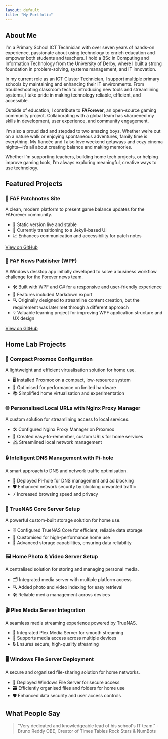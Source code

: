 ```yaml
---
layout: default
title: "My Portfolio"
---
```

<!-- About Me -->
<section class="section about-section fade-up" id="about">
  <div class="container">
    <h2>About Me</h2>
    <p>
      I’m a Primary School ICT Technician with over seven years of hands-on experience, passionate about using technology to enrich education and empower both students and teachers. I hold a BSc in Computing and Information Technology from the University of Derby, where I built a strong foundation in problem-solving, systems management, and IT innovation.
    </p>
    <p>
      In my current role as an ICT Cluster Technician, I support multiple primary schools by maintaining and enhancing their IT environments. From troubleshooting classroom tech to introducing new tools and streamlining systems, I take pride in making technology reliable, efficient, and accessible.
    </p>
    <p>
      Outside of education, I contribute to <strong>FAForever</strong>, an open-source gaming community project. Collaborating with a global team has sharpened my skills in development, user experience, and community engagement.
    </p>
    <p>
      I'm also a proud dad and stepdad to two amazing boys. Whether we’re out on a nature walk or enjoying spontaneous adventures, family time is everything. My fiancée and I also love weekend getaways and cozy cinema nights—it’s all about creating balance and making memories.
    </p>
    <p>
      Whether I’m supporting teachers, building home tech projects, or helping improve gaming tools, I’m always exploring meaningful, creative ways to use technology.
    </p>
  </div>
</section>

<!-- Featured Projects Section -->
<section class="section">
  <h2>Featured Projects</h2>
  <div class="grid">
    <!-- Project 1: FAF Patchnotes Site -->
    <div class="card">
      <h3>🎯 FAF Patchnotes Site</h3>
      <p>A clean, modern platform to present game balance updates for the FAForever community.</p>
      <ul>
        <li>🧩 Static version live and stable</li>
        <li>🎨 Currently transitioning to a Jekyll-based UI</li>
        <li>📈 Enhances communication and accessibility for patch notes</li>
      </ul>
      <a href="https://github.com/MrRowey/FAF-Patchnotes-Site" target="_blank">View on GitHub</a>
    </div>
    <!-- Project 2: FAF News Publisher -->
    <div class="card">
      <h3>📰 FAF News Publisher (WPF)</h3>
      <p>A Windows desktop app initially developed to solve a business workflow challenge for the Forever news team.</p>
      <ul>
        <li>🛠 Built with WPF and C# for a responsive and user-friendly experience</li>
        <li>📝 Features included Markdown export</li>
        <li>🔍 Originally designed to streamline content creation, but the requirement was later met through a different approach</li>
        <li>💡 Valuable learning project for improving WPF application structure and UX design</li>
      </ul>
      <a href="https://github.com/MrRowey/FAF-News-Publisher-WPF" target="_blank">View on GitHub</a>
    </div>
  </div>
</section>


<!-- Home Lab Projects Section -->
<section class="section">
  <h2>Home Lab Projects</h2>
  <div class="grid">
    <!-- Project 1 -->
    <div class="card">
      <h3>🔧 Compact Proxmox Configuration</h3>
      <p>A lightweight and efficient virtualisation solution for home use.</p>
      <ul>
        <li>🖥️ Installed Proxmox on a compact, low-resource system</li>
        <li>🚀 Optimised for performance on limited hardware</li>
        <li>📚 Simplified home virtualisation and experimentation</li>
      </ul>
    </div>
    <!-- Project 2 -->
    <div class="card">
      <h3>🌐 Personalised Local URLs with Nginx Proxy Manager</h3>
      <p>A custom solution for streamlining access to local services.</p>
      <ul>
        <li>🛠 Configured Nginx Proxy Manager on Proxmox</li>
        <li>🔗 Created easy-to-remember, custom URLs for home services</li>
        <li>🖧 Streamlined local network management</li>
      </ul>
    </div>
    <!-- Project 3 -->
    <div class="card">
      <h3>🔒 Intelligent DNS Management with Pi-hole</h3>
      <p>A smart approach to DNS and network traffic optimisation.</p>
      <ul>
        <li>🔧 Deployed Pi-hole for DNS management and ad blocking</li>
        <li>🛡 Enhanced network security by blocking unwanted traffic</li>
        <li>⚡ Increased browsing speed and privacy</li>
      </ul>
    </div>
    <!-- Project 4 -->
    <div class="card">
      <h3>💾 TrueNAS Core Server Setup</h3>
      <p>A powerful custom-built storage solution for home use.</p>
      <ul>
        <li>🗄 Configured TrueNAS Core for efficient, reliable data storage</li>
        <li>💾 Customised for high-performance home use</li>
        <li>🔐 Advanced storage capabilities, ensuring data reliability</li>
      </ul>
    </div>
    <!-- Project 5 -->
    <div class="card">
      <h3>🖼️ Home Photo & Video Server Setup</h3>
      <p>A centralised solution for storing and managing personal media.</p>
      <ul>
        <li>🗂 Integrated media server with multiple platform access</li>
        <li>🔍 Added photo and video indexing for easy retrieval</li>
        <li>🛠 Reliable media management across devices</li>
      </ul>
    </div>
    <!-- Project 6 -->
    <div class="card">
      <h3>🎬 Plex Media Server Integration</h3>
      <p>A seamless media streaming experience powered by TrueNAS.</p>
      <ul>
        <li>🎥 Integrated Plex Media Server for smooth streaming</li>
        <li>📱 Supports media access across multiple devices</li>
        <li>🔒 Ensures secure, high-quality streaming</li>
      </ul>
    </div>
    <!-- Project 7 -->
    <div class="card">
      <h3>🖥️ Windows File Server Deployment</h3>
      <p>A secure and organised file-sharing solution for home networks.</p>
      <ul>
        <li>🔄 Deployed Windows File Server for secure access</li>
        <li>🗃 Efficiently organised files and folders for home use</li>
        <li>🛡 Enhanced data security and user access controls</li>
      </ul>
    </div>
  </div>
</section>

<section id="testimonials">
  <h2>What People Say</h2>
  <blockquote>
    <p>"Very dedicated and knowledgeable lead of his school's IT team." - Bruno Reddy OBE, Creator of Times Tables Rock Stars & NumBots</p>
  </blockquote>
</section>